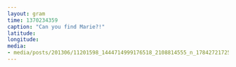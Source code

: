 ```yaml
---
layout: gram
time: 1370234359
caption: "Can you find Marie?!"
latitude: 
longitude: 
media:
- media/posts/201306/11201598_1444714999176518_2108814555_n_17842721725000351.jpg
---
```

